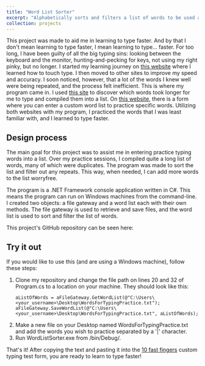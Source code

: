```yaml
---
title: "Word List Sorter"
excerpt: "Alphabetically sorts and filters a list of words to be used as input to a learn-to-type website"
collection: projects
---
```

This project was made to aid me in learning to type faster. And by that I don't mean learning to type faster, I mean learning to type... faster. For too long, I have been guilty of all the big typing sins: looking between the keyboard and the monitor, hunting-and-pecking for keys, not using my right pinky, but no longer. I started my learning journey on <a href="https://www.keybr.com/">this website</a> where I learned how to touch type. I then moved to other sites to improve my speed and accuracy. I soon noticed, however, that a lot of the words I knew well were being repeated, and the process felt inefficient. This is where my program came in. I used <a href="https://monkeytype.com/">this site</a> to discover which words took longer for me to type and compiled them into a list. On <a href="https://10fastfingers.com/">this website</a>, there is a form where you can enter a custom word list to practice specific words. Utilizing both websites with my program, I practiced the words that I was least familiar with, and I learned to type faster.

Design process
-----
The main goal for this project was to assist me in entering practice typing words into a list. Over my practice sessions, I compiled quite a long list of words, many of which were duplicates. The program was made to sort the list and filter out any repeats. This way, when needed, I can add more words to the list worryfree.

The program is a .NET Framework console application written in C#. This means the program can run on Windows machines from the command-line. I created two objects: a file gateway and a word list each with their own methods. The file gateway is used to retrieve and save files, and the word list is used to sort and filter the list of words.

This project's GitHub repository can be seen here: 

Try it out
-----
If you would like to use this (and are using a Windows machine), follow these steps:

1. Clone my repository and change the file path on lines 20 and 32 of Program.cs to a location on your machine. They should look like this:
    ```
    aListOfWords = aFileGateway.GetWordList(@"C:\Users\<your_username>\Desktop\WordsForTypingPractice.txt");
    aFileGateway.SaveWordList(@"C:\Users\<your_username>\Desktop\WordsForTypingPractice.txt", aListOfWords);
    ```
2. Make a new file on your Desktop named WordsForTypingPractice.txt and add the words you wish to practice separated by a '\|' character.
3. Run WordListSorter.exe from /bin/Debug/.

That's it! After copying the text and pasting it into the <a href="https://10fastfingers.com/">10 fast fingers</a> custom typing test form, you are ready to learn to type faster!
